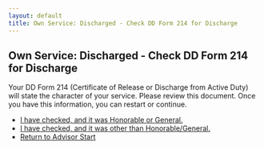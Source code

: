 ```yaml
---
layout: default
title: Own Service: Discharged - Check DD Form 214 for Discharge
---
```


## Own Service: Discharged - Check DD Form 214 for Discharge

Your DD Form 214 (Certificate of Release or Discharge from Active Duty) will state the character of your service. Please review this document. Once you have this information, you can restart or continue.

*   [I have checked, and it was Honorable or General.](./ownservice_checkdisability_intro.md)
*   [I have checked, and it was other than Honorable/General.](./ineligible_discharge_type.md)
*   [Return to Advisor Start](./start.md)
